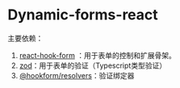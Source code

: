 # Dynamic-forms-react
主要依赖：

1. [react-hook-form](https://github.com/react-hook-form/react-hook-form) ：用于表单的控制和扩展骨架。
2. [zod](https://github.com/colinhacks/zod)：用于表单的验证（Typescript类型验证）
3. [@hookform/resolvers](https://react-hook-form.com/get-started#schemavalidation)：验证绑定器

